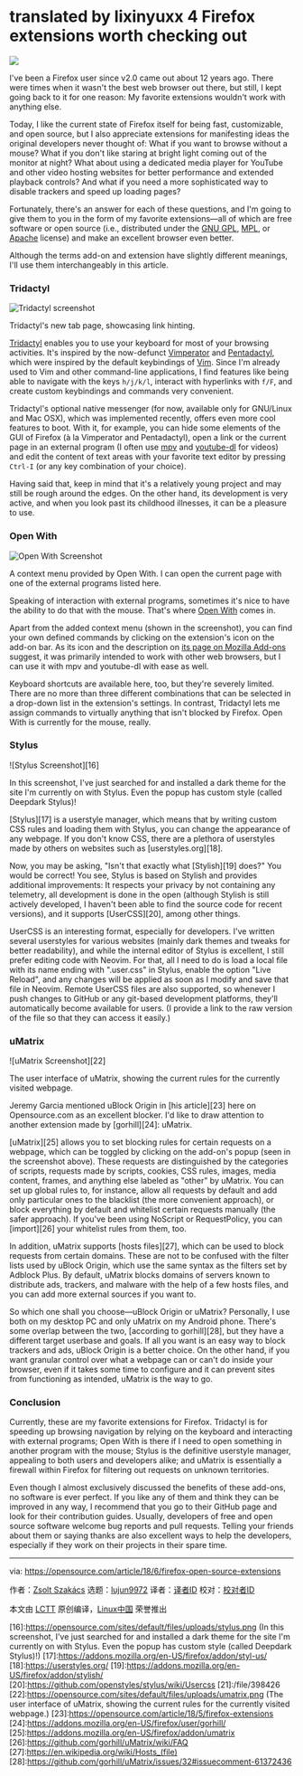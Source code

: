 translated by lixinyuxx
4 Firefox extensions worth checking out
======

![](https://opensource.com/sites/default/files/styles/image-full-size/public/lead-images/firefox_blue_lead.jpg?itok=gYaubJUv)

I've been a Firefox user since v2.0 came out about 12 years ago. There were times when it wasn't the best web browser out there, but still, I kept going back to it for one reason: My favorite extensions wouldn't work with anything else.

Today, I like the current state of Firefox itself for being fast, customizable, and open source, but I also appreciate extensions for manifesting ideas the original developers never thought of: What if you want to browse without a mouse? What if you don't like staring at bright light coming out of the monitor at night? What about using a dedicated media player for YouTube and other video hosting websites for better performance and extended playback controls? And what if you need a more sophisticated way to disable trackers and speed up loading pages?

Fortunately, there's an answer for each of these questions, and I'm going to give them to you in the form of my favorite extensions—all of which are free software or open source (i.e., distributed under the [GNU GPL][1], [MPL][2], or [Apache][3] license) and make an excellent browser even better.

Although the terms add-on and extension have slightly different meanings, I'll use them interchangeably in this article.

### Tridactyl

![Tridactyl screenshot][5]

Tridactyl's new tab page, showcasing link hinting.

[Tridactyl][6] enables you to use your keyboard for most of your browsing activities. It's inspired by the now-defunct [Vimperator][7] and [Pentadactyl][8], which were inspired by the default keybindings of [Vim][9]. Since I'm already used to Vim and other command-line applications, I find features like being able to navigate with the keys `h/j/k/l`, interact with hyperlinks with `f/F`, and create custom keybindings and commands very convenient.

Tridactyl's optional native messenger (for now, available only for GNU/Linux and Mac OSX), which was implemented recently, offers even more cool features to boot. With it, for example, you can hide some elements of the GUI of Firefox (à la Vimperator and Pentadactyl), open a link or the current page in an external program (I often use [mpv][10] and [youtube-dl][11] for videos) and edit the content of text areas with your favorite text editor by pressing `Ctrl-I` (or any key combination of your choice).

Having said that, keep in mind that it's a relatively young project and may still be rough around the edges. On the other hand, its development is very active, and when you look past its childhood illnesses, it can be a pleasure to use.

### Open With

![Open With Screenshot][13]

A context menu provided by Open With. I can open the current page with one of the external programs listed here.

Speaking of interaction with external programs, sometimes it's nice to have the ability to do that with the mouse. That's where [Open With][14] comes in.

Apart from the added context menu (shown in the screenshot), you can find your own defined commands by clicking on the extension's icon on the add-on bar. As its icon and the description on [its page on Mozilla Add-ons][14] suggest, it was primarily intended to work with other web browsers, but I can use it with mpv and youtube-dl with ease as well.

Keyboard shortcuts are available here, too, but they're severely limited. There are no more than three different combinations that can be selected in a drop-down list in the extension's settings. In contrast, Tridactyl lets me assign commands to virtually anything that isn't blocked by Firefox. Open With is currently for the mouse, really.

### Stylus

![Stylus Screenshot][16]

In this screenshot, I've just searched for and installed a dark theme for the site I'm currently on with Stylus. Even the popup has custom style (called Deepdark Stylus)!

[Stylus][17] is a userstyle manager, which means that by writing custom CSS rules and loading them with Stylus, you can change the appearance of any webpage. If you don't know CSS, there are a plethora of userstyles made by others on websites such as [userstyles.org][18].

Now, you may be asking, "Isn't that exactly what [Stylish][19] does?" You would be correct! You see, Stylus is based on Stylish and provides additional improvements: It respects your privacy by not containing any telemetry, all development is done in the open (although Stylish is still actively developed, I haven't been able to find the source code for recent versions), and it supports [UserCSS][20], among other things.

UserCSS is an interesting format, especially for developers. I've written several userstyles for various websites (mainly dark themes and tweaks for better readability), and while the internal editor of Stylus is excellent, I still prefer editing code with Neovim. For that, all I need to do is load a local file with its name ending with ".user.css" in Stylus, enable the option "Live Reload", and any changes will be applied as soon as I modify and save that file in Neovim. Remote UserCSS files are also supported, so whenever I push changes to GitHub or any git-based development platforms, they'll automatically become available for users. (I provide a link to the raw version of the file so that they can access it easily.)

### uMatrix

![uMatrix Screenshot][22]

The user interface of uMatrix, showing the current rules for the currently visited webpage.

Jeremy Garcia mentioned uBlock Origin in [his article][23] here on Opensource.com as an excellent blocker. I'd like to draw attention to another extension made by [gorhill][24]: uMatrix.

[uMatrix][25] allows you to set blocking rules for certain requests on a webpage, which can be toggled by clicking on the add-on's popup (seen in the screenshot above). These requests are distinguished by the categories of scripts, requests made by scripts, cookies, CSS rules, images, media content, frames, and anything else labeled as "other" by uMatrix. You can set up global rules to, for instance, allow all requests by default and add only particular ones to the blacklist (the more convenient approach), or block everything by default and whitelist certain requests manually (the safer approach). If you've been using NoScript or RequestPolicy, you can [import][26] your whitelist rules from them, too.

In addition, uMatrix supports [hosts files][27], which can be used to block requests from certain domains. These are not to be confused with the filter lists used by uBlock Origin, which use the same syntax as the filters set by Adblock Plus. By default, uMatrix blocks domains of servers known to distribute ads, trackers, and malware with the help of a few hosts files, and you can add more external sources if you want to.

So which one shall you choose—uBlock Origin or uMatrix? Personally, I use both on my desktop PC and only uMatrix on my Android phone. There's some overlap between the two, [according to gorhill][28], but they have a different target userbase and goals. If all you want is an easy way to block trackers and ads, uBlock Origin is a better choice. On the other hand, if you want granular control over what a webpage can or can't do inside your browser, even if it takes some time to configure and it can prevent sites from functioning as intended, uMatrix is the way to go.

### Conclusion

Currently, these are my favorite extensions for Firefox. Tridactyl is for speeding up browsing navigation by relying on the keyboard and interacting with external programs; Open With is there if I need to open something in another program with the mouse; Stylus is the definitive userstyle manager, appealing to both users and developers alike; and uMatrix is essentially a firewall within Firefox for filtering out requests on unknown territories.

Even though I almost exclusively discussed the benefits of these add-ons, no software is ever perfect. If you like any of them and think they can be improved in any way, I recommend that you go to their GitHub page and look for their contribution guides. Usually, developers of free and open source software welcome bug reports and pull requests. Telling your friends about them or saying thanks are also excellent ways to help the developers, especially if they work on their projects in their spare time.

--------------------------------------------------------------------------------

via: https://opensource.com/article/18/6/firefox-open-source-extensions

作者：[Zsolt Szakács][a]
选题：[lujun9972](https://github.com/lujun9972)
译者：[译者ID](https://github.com/译者ID)
校对：[校对者ID](https://github.com/校对者ID)

本文由 [LCTT](https://github.com/LCTT/TranslateProject) 原创编译，[Linux中国](https://linux.cn/) 荣誉推出

[a]:https://opensource.com/users/zsolt
[1]:https://www.gnu.org/licenses/gpl-3.0.en.html
[2]:https://www.mozilla.org/en-US/MPL/
[3]:https://www.apache.org/licenses/LICENSE-2.0
[4]:/file/398411
[5]:https://opensource.com/sites/default/files/uploads/tridactyl.png (Tridactyl's new tab page, showcasing link hinting)
[6]:https://addons.mozilla.org/en-US/firefox/addon/tridactyl-vim/
[7]:https://github.com/vimperator/vimperator-labs
[8]:https://addons.mozilla.org/en-US/firefox/addon/pentadactyl/
[9]:https://www.vim.org/
[10]:https://mpv.io/
[11]:https://rg3.github.io/youtube-dl/index.html
[12]:/file/398416
[13]:https://opensource.com/sites/default/files/uploads/openwith.png (A context menu provided by Open With. I can open the current page with one of the external programs listed here.)
[14]:https://addons.mozilla.org/en-US/firefox/addon/open-with/
[15]:/file/398421
[16]:https://opensource.com/sites/default/files/uploads/stylus.png (In this screenshot, I've just searched for and installed a dark theme for the site I'm currently on with Stylus. Even the popup has custom style (called Deepdark Stylus)!)
[17]:https://addons.mozilla.org/en-US/firefox/addon/styl-us/
[18]:https://userstyles.org/
[19]:https://addons.mozilla.org/en-US/firefox/addon/stylish/
[20]:https://github.com/openstyles/stylus/wiki/Usercss
[21]:/file/398426
[22]:https://opensource.com/sites/default/files/uploads/umatrix.png (The user interface of uMatrix, showing the current rules for the currently visited webpage.)
[23]:https://opensource.com/article/18/5/firefox-extensions
[24]:https://addons.mozilla.org/en-US/firefox/user/gorhill/
[25]:https://addons.mozilla.org/en-US/firefox/addon/umatrix
[26]:https://github.com/gorhill/uMatrix/wiki/FAQ
[27]:https://en.wikipedia.org/wiki/Hosts_(file)
[28]:https://github.com/gorhill/uMatrix/issues/32#issuecomment-61372436
